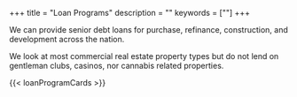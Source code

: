 +++
title = "Loan Programs"
description = ""
keywords = [""]
+++

We can provide senior debt loans for purchase, refinance, construction, and development across the nation.

We look at most commercial real estate property types but do not lend on gentleman clubs, casinos, nor cannabis related properties.

{{< loanProgramCards >}}